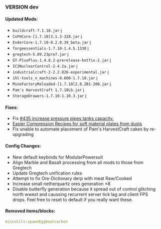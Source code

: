 ### VERSION dev

#### Updated Mods:

* `buildcraft-7.1.18.jar` [:information_source:](http://www.mod-buildcraft.com/buildcraft-7118.html)
* `CoFHCore-[1.7.10]3.1.3-328.jar` [:information_source:](http://minecraft.curseforge.com/mc-mods/69162-mod/files/2320817)
* `EnderCore-1.7.10-0.2.0.39_beta.jar` [:information_source:](http://minecraft.curseforge.com/mc-mods/231868-mod/files/2331048)
* `forgeessentials-1.7.10-1.4.5.1330` [:information_source:](http://ci.forgeessentials.com/job/FE/changes)
* `gregtech-5.09.23pre7.jar` [:information_source:](http://forum.industrial-craft.net/index.php?page=Thread&threadID=11488)
* `GT-PlusPlus-1.4.8.2-prerelease-hotfix-2.jar` [:information_source:](https://github.com/draknyte1/GTplusplus/releases/tag/1.4.8.2-Pre)
* `IC2NuclearControl-2.4.2a.jar` [:information_source:](http://minecraft.curseforge.com/mc-mods/236813-mod/files/2328439)
* `industrialcraft-2-2.2.826-experimental.jar` [:information_source:](http://jenkins.ic2.player.to/job/IC2_experimental/changes)
* `ihl-tools_n_machines-0.600-1.7.10.jar` [:information_source:](http://forum.industrial-craft.net/index.php?page=Thread&postID=152495)
* `MineFactoryReloaded-[1.7.10]2.8.2B1-200.jar` [:information_source:](http://minecraft.curseforge.com/mc-mods/66672-mod/files/2321688)
* `Pam's HarvestCraft 1.7.10Lb.jar` [:information_source:](http://www.minecraftforum.net/topic/402069-)
* `StorageDrawers-1.7.10-1.10.3.jar` [:information_source:](http://minecraft.curseforge.com/mc-mods/223852-mod/files/2331064)

#### Fixes:

* Fix [#435 increase pressure pipes tanks capacity.](https://github.com/Beyond-Reality/BeyondRealityModPack/issues/435)
* [Easier Compression Recipes for soft material plates from dusts](https://github.com/Beyond-Reality/BeyondRealityModPack/commit/4d51f8245da9020b75e5be79c455b81df277e642)
* Fix unable to automate placement of Pam's HarvestCraft cakes by re-upgrading

#### Config Changes:

* New default keybinds for ModularPowersuit
* Align Marble and Basalt processing from all mods to those from Gregtech
* Update Gregtech unification rules
* Attempt to fix Ore-Dictionary derp with meat Raw/Cooked
* Increase small netherquartz ores generation ×8
* Disable butterfly generation because it spread out of control glitching north wwest and caussing recurrent server tick lag and client FPS drops.
    Feel free to reset to default if you really want these.

#### Removed items/blocks:

```yaml
miscutils:spawnEggboatcarbon
```

